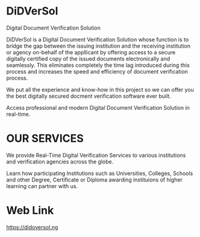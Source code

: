 # DiDVerSol
Digital Document Verification Solution

DiDVerSol is a Digital Document Verification Solution
whose function is to bridge the gap between the issuing
institution and the receiving institution or agency 
on-behalf of the appllicant by offering access to a secure 
digitally certified copy of the issued documents electronically
and seamlessly. This eliminates completely the time lag introduced
 during this process and increases the speed and efficiency of
document verification process.

We put all the experience and know-how in this project so we can 
offer you the best digitally secured docment verification software
ever built.

Access professional and modern Digital Document Verification Solution
in real-time.

# OUR SERVICES
We provide Real-Time Digital Verification Services to various institutions
and verification agencies across the globe.

Learn how participating Institutions such as Universities, Colleges, 
Schools and other Degree, Certificate or Diploma awarding instituions 
of higher learning can partner with us.

# Web Link
https://didoversol.ng
